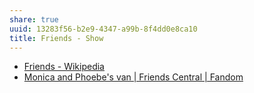 ```yaml
---
share: true
uuid: 13283f56-b2e9-4347-a99b-8f4dd0e8ca10
title: Friends - Show
---
```

- [Friends - Wikipedia](https://en.wikipedia.org/wiki/Friends)
- [Monica and Phoebe's van | Friends Central | Fandom](https://friends.fandom.com/wiki/Monica_and_Phoebe's_van)